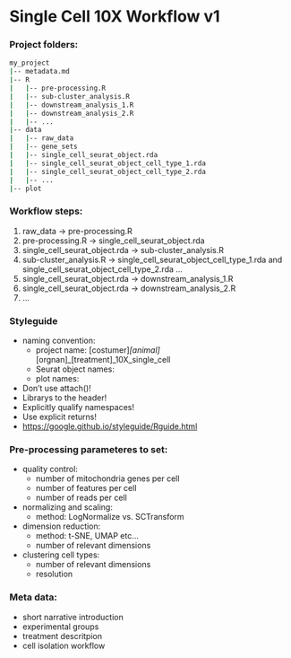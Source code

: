 # Single Cell 10X Workflow v1


### Project folders:
```bash
my_project
|-- metadata.md
|-- R
|   |-- pre-processing.R
|   |-- sub-cluster_analysis.R
|   |-- downstream_analysis_1.R
|   |-- downstream_analysis_2.R
|   |-- ...
|-- data
|   |-- raw_data
|   |-- gene_sets
|   |-- single_cell_seurat_object.rda
|   |-- single_cell_seurat_object_cell_type_1.rda
|   |-- single_cell_seurat_object_cell_type_2.rda
|   |-- ...
|-- plot
```


### Workflow steps:
1. raw_data -> pre-processing.R
2. pre-processing.R -> single_cell_seurat_object.rda
3. single_cell_seurat_object.rda -> sub-cluster_analysis.R
4. sub-cluster_analysis.R -> single_cell_seurat_object_cell_type_1.rda and single_cell_seurat_object_cell_type_2.rda ...
5. single_cell_seurat_object.rda -> downstream_analysis_1.R
6. single_cell_seurat_object.rda -> downstream_analysis_2.R
7. ...


### Styleguide
- naming convention:
  - project name: [costumer]_[animal]_[orgnan]_[treatment]_10X_single_cell
  - Seurat object names: 
  - plot names:
- Don’t use attach()!
- Librarys to the header!
- Explicitly qualify namespaces!
- Use explicit returns!
- https://google.github.io/styleguide/Rguide.html


### Pre-processing parameteres to set:
- quality control:
  - number of mitochondria genes per cell
  - number of features per cell
  - number of reads per cell
- normalizing and scaling:
  - method: LogNormalize vs. SCTransform
- dimension reduction:
  - method: t-SNE, UMAP etc...
  - number of relevant dimensions
- clustering cell types:
  - number of relevant dimensions
  - resolution


### Meta data:
- short narrative introduction
- experimental groups
- treatment descritpion
- cell isolation workflow
